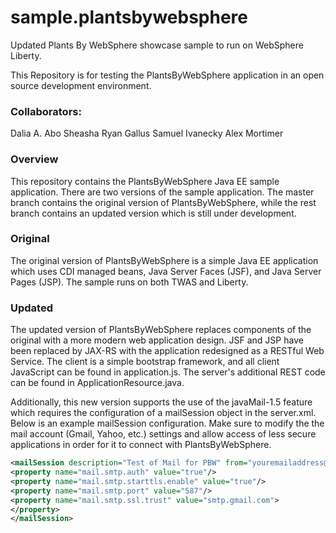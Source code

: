 # sample.plantsbywebsphere
Updated Plants By WebSphere showcase sample to run on WebSphere Liberty.

This Repository is for testing the PlantsByWebSphere application
in an open source development environment.

### Collaborators:
Dalia A. Abo Sheasha
Ryan Gallus
Samuel Ivanecky
Alex Mortimer

### Overview
This repository contains the PlantsByWebSphere Java EE sample application. There are two versions of the sample application. The master branch contains the original version of PlantsByWebSphere, while the rest branch contains an updated version which is still under development.

### Original
The original version of PlantsByWebSphere is a simple Java EE application which uses CDI managed beans, Java Server Faces (JSF), and Java Server Pages (JSP). The sample runs on both TWAS and Liberty.

### Updated
The updated version of PlantsByWebSphere replaces components of the original with a more modern web application design. JSF and JSP have been replaced by JAX-RS with the application redesigned as a RESTful Web Service. The client is a simple bootstrap framework, and all client JavaScript can be found in application.js. The server's additional REST code can be found in ApplicationResource.java.

Additionally, this new version supports the use of the javaMail-1.5 feature which requires the configuration of a mailSession object in the server.xml. Below is an example mailSession configuration. Make sure to modify the the mail account (Gmail, Yahoo, etc.) settings and allow access of less secure applications in order for it to connect with PlantsByWebSphere.

```xml
<mailSession description="Test of Mail for PBW" from="youremailaddress@gmail.com" host="smtp.gmail.com" jndiName="mail/PlantsByWebSphere" mailSessionID="PBWMailTest" password="password" storeProtocol="imaps" transportProtocol="smtp" user="youremailaddress@gmail.com">
<property name="mail.smtp.auth" value="true"/>
<property name="mail.smtp.starttls.enable" value="true"/>
<property name="mail.smtp.port" value="587"/>
<property name="mail.smtp.ssl.trust" value="smtp.gmail.com">
</property>
</mailSession>
```
